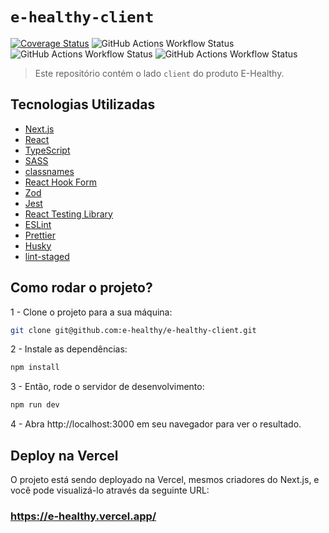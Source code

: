 # `e-healthy-client`

[![Coverage Status](https://coveralls.io/repos/github/e-healthy/e-healthy-client/badge.svg?branch=main)](https://coveralls.io/github/e-healthy/e-healthy-client?branch=main) ![GitHub Actions Workflow Status](https://img.shields.io/github/actions/workflow/status/e-healthy/e-healthy-client/.github%2Fworkflows%2Fbuild.yml) ![GitHub Actions Workflow Status](https://img.shields.io/github/actions/workflow/status/e-healthy/e-healthy-client/.github%2Fworkflows%2Fdeploy.yml)
![GitHub Actions Workflow Status](https://img.shields.io/github/actions/workflow/status/e-healthy/e-healthy-client/.github%2Fworkflows%2Fpreview.yml)

> Este repositório contém o lado `client` do produto E-Healthy.

## Tecnologias Utilizadas
- [Next.js](https://nextjs.org/) 
- [React](https://react.dev/)
- [TypeScript](https://www.typescriptlang.org/)
- [SASS](https://sass-lang.com/)
- [classnames](https://github.com/JedWatson/classnames)
- [React Hook Form](https://react-hook-form.com/)
- [Zod](https://zod.dev/)
- [Jest](https://jestjs.io/pt-BR/) 
- [React Testing Library](https://testing-library.com/docs/react-testing-library/intro/)
- [ESLint](https://eslint.org/) 
- [Prettier](https://prettier.io/)
- [Husky](https://typicode.github.io/husky/) 
- [lint-staged](https://github.com/lint-staged/lint-staged)


## Como rodar o projeto?
1 - Clone o projeto para a sua máquina: 
  ```bash
  git clone git@github.com:e-healthy/e-healthy-client.git
  ```


2 - Instale as dependências: 
```bash
npm install
```

3 - Então, rode o servidor de desenvolvimento: 

```bash
npm run dev
```

4 - Abra http://localhost:3000 em seu navegador para ver o resultado.


## Deploy na Vercel

O projeto está sendo deployado na Vercel, mesmos criadores do Next.js, e você pode visualizá-lo através da seguinte URL: 
### https://e-healthy.vercel.app/
